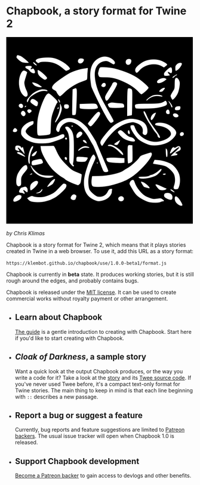 # Chapbook, a story format for Twine 2

![](logo.svg)

_by Chris Klimas_

Chapbook is a story format for Twine 2, which means that it plays stories created in Twine in a web browser. To use it, add this URL as a story format:

`https://klembot.github.io/chapbook/use/1.0.0-beta1/format.js`

Chapbook is currently in **beta** state. It produces working stories, but it is still rough around the edges, and probably contains bugs.

Chapbook is released under the [MIT license](https://en.wikipedia.org/wiki/MIT_License). It can be used to create commercial works without royalty payment or other arrangement.

-   ## Learn about Chapbook

    [The guide](https://klembot.github.io/chapbook/guide/) is a gentle introduction to creating with Chapbook. Start here if you'd like to start creating with Chapbook.

-   ## _Cloak of Darkness_, a sample story 
    Want a quick look at the output Chapbook produces, or the way you write a code for it? Take a look at the [story](https://klembot.github.io/chapbook/examples/cloak-of-darkness.html) and its [Twee source code](https://klembot.github.io/chapbook/examples/cloak-of-darkness.txt). If you've never used Twee before, it's a compact text-only format for Twine stories. The main thing to keep in mind is that each line beginning with `::` describes a new passage.

-   ## Report a bug or suggest a feature
    Currently, bug reports and feature suggestions are limited to [Patreon backers](https://patreon.com/klembot). The usual issue tracker will open when Chapbook 1.0 is released.

-	## Support Chapbook development
	[Become a Patreon backer](https://patreon.com/klembot) to gain access to devlogs and other benefits.
